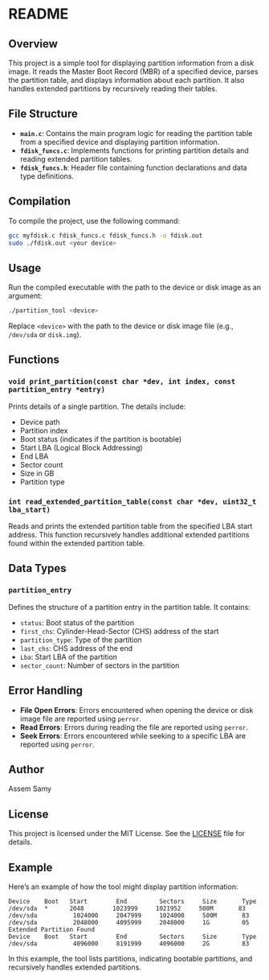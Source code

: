 # README

## Overview

This project is a simple tool for displaying partition information from a disk image. It reads the Master Boot Record (MBR) of a specified device, parses the partition table, and displays information about each partition. It also handles extended partitions by recursively reading their tables.

## File Structure

- **`main.c`**: Contains the main program logic for reading the partition table from a specified device and displaying partition information.
- **`fdisk_funcs.c`**: Implements functions for printing partition details and reading extended partition tables.
- **`fdisk_funcs.h`**: Header file containing function declarations and data type definitions.

## Compilation

To compile the project, use the following command:

```bash
gcc myfdisk.c fdisk_funcs.c fdisk_funcs.h -o fdisk.out
sudo ./fdisk.out <your device> 
```

## Usage

Run the compiled executable with the path to the device or disk image as an argument:

```bash
./partition_tool <device>
```

Replace `<device>` with the path to the device or disk image file (e.g., `/dev/sda` or `disk.img`).

## Functions

### `void print_partition(const char *dev, int index, const partition_entry *entry)`

Prints details of a single partition. The details include:
- Device path
- Partition index
- Boot status (indicates if the partition is bootable)
- Start LBA (Logical Block Addressing)
- End LBA
- Sector count
- Size in GB
- Partition type

### `int read_extended_partition_table(const char *dev, uint32_t lba_start)`

Reads and prints the extended partition table from the specified LBA start address. This function recursively handles additional extended partitions found within the extended partition table.

## Data Types

### `partition_entry`

Defines the structure of a partition entry in the partition table. It contains:
- `status`: Boot status of the partition
- `first_chs`: Cylinder-Head-Sector (CHS) address of the start
- `partition_type`: Type of the partition
- `last_chs`: CHS address of the end
- `Lba`: Start LBA of the partition
- `sector_count`: Number of sectors in the partition

## Error Handling

- **File Open Errors**: Errors encountered when opening the device or disk image file are reported using `perror`.
- **Read Errors**: Errors during reading the file are reported using `perror`.
- **Seek Errors**: Errors encountered while seeking to a specific LBA are reported using `perror`.

## Author

Assem Samy

## License

This project is licensed under the MIT License. See the [LICENSE](LICENSE) file for details.

## Example

Here’s an example of how the tool might display partition information:

```text
Device    Boot   Start        End         Sectors     Size       Type      
/dev/sda  *      2048        1023999     1021952     500M       83
/dev/sda          1024000     2047999     1024000     500M       83
/dev/sda          2048000     4095999     2048000     1G         05
Extended Partition Found
Device    Boot   Start        End         Sectors     Size       Type      
/dev/sda          4096000     8191999     4096000     2G         83
```

In this example, the tool lists partitions, indicating bootable partitions, and recursively handles extended partitions.

